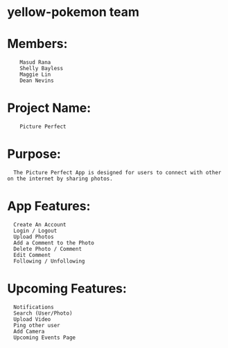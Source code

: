 # yellow-pokemon team

# Members:
        Masud Rana 
        Shelly Bayless
        Maggie Lin
        Dean Nevins

# Project Name:
        Picture Perfect
        
# Purpose:
      The Picture Perfect App is designed for users to connect with other on the internet by sharing photos.
      
# App Features:
      Create An Account
      Login / Logout
      Upload Photos
      Add a Comment to the Photo
      Delete Photo / Comment
      Edit Comment
      Following / Unfollowing
      
# Upcoming Features:
      Notifications
      Search (User/Photo)
      Upload Video
      Ping other user
      Add Camera
      Upcoming Events Page
      
      
      
      
      
        
